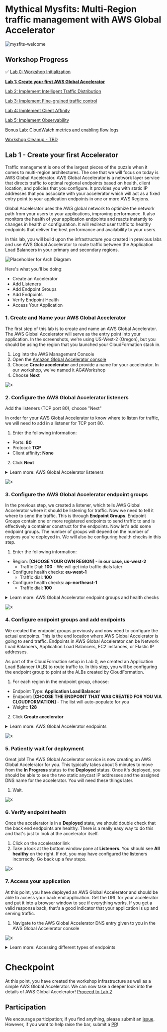 # Mythical Mysfits: Multi-Region traffic management with AWS Global Accelerator

![mysfits-welcome](/images/mysfits-welcome.png)

## Workshop Progress
✅ [Lab 0: Workshop Initialization](../lab-0-init)

**[Lab 1: Create your first AWS Global Accelerator](../lab-1-create-aws-global-accelerator)**

[Lab 2: Implement Intelligent Traffic Distribution](../lab-2-traffic-distribution)

[Lab 3: Implement Fine-grained traffic control](../lab-3-fine-grained-control)

[Lab 4: Implement Client Affinity](../lab-4-client-affinity)

[Lab 5: Implement Observability](../lab-5-observability)

[Bonus Lab: CloudWatch metrics and enabling flow logs](../lab-bonus)

[Workshop Cleanup - TBD](tbd-cleanup)

## Lab 1 - Create your first Accelerator

Traffic management is one of the largest pieces of the puzzle when it comes to multi-region architectures. The one that we will focus on today is AWS Global Accelerator. AWS Global Accelerator is a network layer service that directs traffic to optimal regional endpoints based on health, client location, and policies that you configure. It provides you with static IP addresses that you associate with your accelerator which will act as a fixed entry point to your application endpoints in one or more AWS Regions.

Global Accelerator uses the AWS global network to optimize the network path from your users to your applications, improving performance. It also monitors the health of your application endpoints and reacts instantly to changes in health or configuration. It will redirect user traffic to healthy endpoints that deliver the best performance and availability to your users.

In this lab, you will build upon the infrastructure you created in previous labs and use AWS Global Accelerator to route traffic between the Application Load Balancers in your primary and secondary regions.

![Placeholder for Arch Diagram](images/lab-1-arch.png)

Here's what you'll be doing:
- Create an Accelerator
- Add Listeners
- Add Endpoint Groups
- Add Endpoints
- Verify Endpoint Health
- Access Your Application

<a name="1"/>

### 1. Create and Name your AWS Global Accelerator

The first step of this lab is to create and name an AWS Global Accelerator. The AWS Global Accelerator will serve as the entry point into your application. In the screenshots, we're using US-West-2 (Oregon), but you should be using the region that you launched your CloudFormation stack in.

1. Log into the AWS Management Console
2. Open the [Amazon Global Accelerator console](https://us-west-2.console.aws.amazon.com/ec2/v2/home?region=us-west-2#GlobalAcceleratorHome)
3. Choose **Create accelerator** and provide a name for your accelerator. In our workshop, we've named it AGAWorkshop
4. Choose **Next**

<kbd>![x](images/accelerator-name.png)</kbd>

### 2. Configure the AWS Global Accelerator listeners

Add the listeners (TCP port 80), choose "Next"

In order for your AWS Global Accelerator to know where to listen for traffic, we will need to add in a listener for TCP port 80.

1. Enter the following information:
  * Ports: **80**
  * Protocol: **TCP**
  * Client affinity: **None**
2. Click **Next**

<details>
<summary>Learn more: AWS Global Accelerator listeners</summary>

With AWS Global Accelerator, you add listeners that process inbound connections from clients based on the ports and protocols that you specify. Global Accelerator supports both TCP and UDP protocols.

You define a listener when you create your accelerator, and you can add more listeners at any time. You associate each listener with one or more endpoint groups, and you associate each endpoint group with one AWS Region.

See more information in the [Listeners in AWS Global Accelerator](https://docs.aws.amazon.com/global-accelerator/latest/dg/about-listeners.html) documentation.

</details>

<kbd>![x](images/add-listeners.png)</kbd>

### 3. Configure the AWS Global Accelerator endpoint groups

In the previous step, we created a listener, which tells AWS Global Accelerator where it should be listening for traffic. Now we need to tell it where to send the traffic. This is through **Endpoint Groups**. Endpoint Groups contain one or more registered endpoints to send traffic to and is effectively a container construct for the endpoints. Now let's add some endpoint groups. The number of groups will depend on the number of regions you're deployed in. We will also be configuring health checks in this step.

1. Enter the following information:
* Region: **[CHOOSE YOUR OWN REGION] - in our case, us-west-2**
  * Traffic Dial: **100** - We will get into traffic dials later
* Configure health checks: **eu-west-1**
  * Traffic dial: **100**
* Configure health checks: **ap-northeast-1**
  * Traffic dial: **100**

<details>
<summary>Learn more: AWS Global Accelerator endpoint groups and health checks</summary>

See more information in the [Endpoint Groups in AWS Global Accelerator](https://docs.aws.amazon.com/global-accelerator/latest/dg/about-endpoint-groups.html) and [Health Checks for AWS Global Accelerator](https://docs.aws.amazon.com/global-accelerator/latest/dg/introduction-how-it-works.html#about-endpoint-groups-automatic-health-checks) documentation.

</details>

<kbd>![x](images/add-endpoint-groups.png)</kbd>

### 4. Configure endpoint groups and add endpoints

We created the endpoint groups previously and now need to configure the actual endpoints. This is the end location where AWS Global Accelerator is going to send traffic. Endpoints in AWS Global Accelerator can be Network Load Balancers, Application Load Balancers, EC2 instances, or Elastic IP addresses.

As part of the CloudFormation setup in Lab 0, we created an Application Load Balancer (ALB) to route traffic to. In this step, you will be configuring the endpoint group to point at the ALBs created by CloudFormation.

1. For each region in the endpoint group, choose:
* Endpoint Type: **Application Load Balancer**
* Endpoint: **[CHOOSE THE ENDPOINT THAT WAS CREATED FOR YOU VIA CLOUDFORMATION]** - The list will auto-populate for you
* Weight: **128**
2. Click **Create accelerator**

<details>
<summary>Learn more: AWS Global Accelerator endpoints</summary>

A static IP address serves as a single point of contact for clients, and Global Accelerator then distributes incoming traffic across healthy endpoints. Global Accelerator directs traffic to endpoints by using the port (or port range) that you specify for the listener that the endpoint group for the endpoint belongs to.

Each endpoint group can have multiple endpoints. You can add each endpoint to multiple endpoint groups, but the endpoint groups must be associated with different listeners.

See documentation for [Endpoints in AWS Global Accelerator](https://docs.aws.amazon.com/global-accelerator/latest/dg/about-endpoints.html)

</details>

<kbd>![x](images/add-endpoints.png)</kbd>

### 5. Patiently wait for deployment

Great job! The AWS Global Accelerator service is now creating an AWS Global Accelerator for you. This typically takes about 5 minutes to move from the **In Progress** status to the **Deployed** status. Once it's deployed, you should be able to see the two static anycast IP addresses and the assigned DNS name for the accelerator. You will need these things later.

1. Wait.

<kbd>![x](images/accelerator-inprogress.png)</kbd>

### 6. Verify endpoint health

Once the accelerator is in a **Deployed** state, we should double check that the back end endpoints are healthy. There is a really easy way to do this and that's just to look at the accelerator itself.

1. Click on the accelerator link
2. Take a look at the bottom window pane at **Listeners**. You should see **All healthy** on the right. If not, you may have configured the listeners incorrectly. Go back up a few steps.

<kbd>![x](images/accelerator-all-healthy.png)</kbd>

### 7. Access your application
At this point, you have deployed an AWS Global Accelerator and should be able to access your back end application. Get the URL for your accelerator and put it into a browser window to see if everything works. If you get a valid response back, that's a good indicator that your application is up and serving traffic.

1. Navigate to the AWS Global Accelerator DNS entry given to you in the AWS Global Accelerator console

<kbd>![x](images/accelerator-browser.png)</kbd>

<details>
<summary>Learn more: Accessing different types of endpoints</summary>

AWS Global Accelerator can access public and private EC2 instances and load balancers. Note that you can't access the Application Load Balancers the CloudFormation created directly using their DNS, as they are internal load balancers, AWS Global Accelerator will access them using private IP addresses. This is the AWS Global Accelerator **origin cloaking** feature, for more information see: [AWS Global Accelerator Use Cases](https://docs.aws.amazon.com/global-accelerator/latest/dg/introduction-benefits-of-migrating.html)

</details>

# Checkpoint

At this point, you have created the workshop infrastructure as well as a simple AWS Global Accelerator. We can now take a deeper look into the details of AWS Global Accelerator! [Proceed to Lab 2](../lab-2-traffic-distribution)

## Participation

We encourage participation; if you find anything, please submit an [issue](https://github.com/aws-samples/aws-global-accelerator-workshop/issues). However, if you want to help raise the bar, submit a [PR](https://github.com/aws-samples/aws-global-accelerator-workshop/pulls)!
